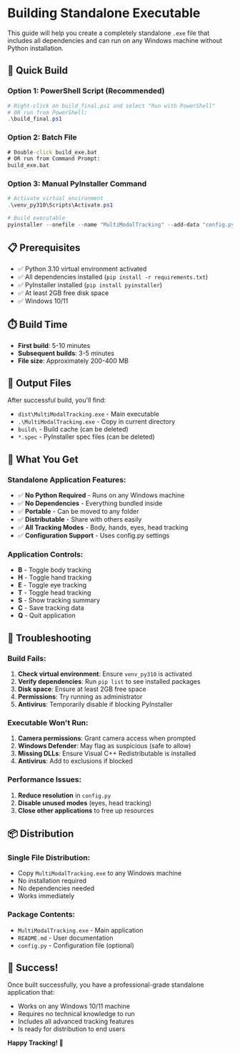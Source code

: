 # Building Standalone Executable

This guide will help you create a completely standalone `.exe` file that includes all dependencies and can run on any Windows machine without Python installation.

## 🚀 Quick Build

### Option 1: PowerShell Script (Recommended)
```powershell
# Right-click on build_final.ps1 and select "Run with PowerShell"
# OR run from PowerShell:
.\build_final.ps1
```

### Option 2: Batch File
```cmd
# Double-click build_exe.bat
# OR run from Command Prompt:
build_exe.bat
```

### Option 3: Manual PyInstaller Command
```powershell
# Activate virtual environment
.\venv_py310\Scripts\Activate.ps1

# Build executable
pyinstaller --onefile --name "MultiModalTracking" --add-data "config.py;." --add-data "README.md;." --hidden-import mediapipe --hidden-import cv2 --hidden-import numpy --hidden-import pygame --collect-all mediapipe --collect-all cv2 --collect-all numpy --collect-all pygame launcher.py
```

## 📋 Prerequisites

- ✅ Python 3.10 virtual environment activated
- ✅ All dependencies installed (`pip install -r requirements.txt`)
- ✅ PyInstaller installed (`pip install pyinstaller`)
- ✅ At least 2GB free disk space
- ✅ Windows 10/11

## ⏱️ Build Time

- **First build**: 5-10 minutes
- **Subsequent builds**: 3-5 minutes
- **File size**: Approximately 200-400 MB

## 📁 Output Files

After successful build, you'll find:
- `dist\MultiModalTracking.exe` - Main executable
- `.\MultiModalTracking.exe` - Copy in current directory
- `build\` - Build cache (can be deleted)
- `*.spec` - PyInstaller spec files (can be deleted)

## 🎯 What You Get

### Standalone Application Features:
- ✅ **No Python Required** - Runs on any Windows machine
- ✅ **No Dependencies** - Everything bundled inside
- ✅ **Portable** - Can be moved to any folder
- ✅ **Distributable** - Share with others easily
- ✅ **All Tracking Modes** - Body, hands, eyes, head tracking
- ✅ **Configuration Support** - Uses config.py settings

### Application Controls:
- **B** - Toggle body tracking
- **H** - Toggle hand tracking  
- **E** - Toggle eye tracking
- **T** - Toggle head tracking
- **S** - Show tracking summary
- **C** - Save tracking data
- **Q** - Quit application

## 🔧 Troubleshooting

### Build Fails:
1. **Check virtual environment**: Ensure `venv_py310` is activated
2. **Verify dependencies**: Run `pip list` to see installed packages
3. **Disk space**: Ensure at least 2GB free space
4. **Permissions**: Try running as administrator
5. **Antivirus**: Temporarily disable if blocking PyInstaller

### Executable Won't Run:
1. **Camera permissions**: Grant camera access when prompted
2. **Windows Defender**: May flag as suspicious (safe to allow)
3. **Missing DLLs**: Ensure Visual C++ Redistributable is installed
4. **Antivirus**: Add to exclusions if blocked

### Performance Issues:
1. **Reduce resolution** in `config.py`
2. **Disable unused modes** (eyes, head tracking)
3. **Close other applications** to free up resources

## 📦 Distribution

### Single File Distribution:
- Copy `MultiModalTracking.exe` to any Windows machine
- No installation required
- No dependencies needed
- Works immediately

### Package Contents:
- `MultiModalTracking.exe` - Main application
- `README.md` - User documentation
- `config.py` - Configuration file (optional)

## 🎉 Success!

Once built successfully, you have a professional-grade standalone application that:
- Works on any Windows 10/11 machine
- Requires no technical knowledge to run
- Includes all advanced tracking features
- Is ready for distribution to end users

**Happy Tracking! 🚀**
